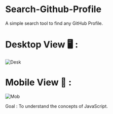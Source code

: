 # Search-Github-Profile
A simple search tool to find any GitHub Profile.

# Desktop View 🖥️ :

![Desk](https://user-images.githubusercontent.com/127679907/230362328-a641091e-410a-420e-8762-165681806e82.png)

# Mobile View 📱 :
![Mob](https://user-images.githubusercontent.com/127679907/230362370-e87d62fb-4e4d-477c-a76b-772815268fb2.png)

Goal :
To understand the concepts of JavaScript.
